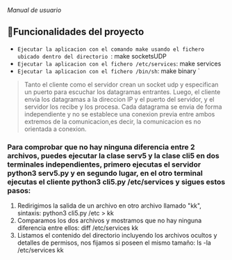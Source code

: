 <em> Manual de usuario </em>

## :hammer:Funcionalidades del proyecto

- `Ejecutar la aplicacion con el comando make usando el fichero ubicado dentro del directorio `: make socketsUDP 
- `Ejecutar la aplicacion con el fichero /etc/services`: make services 
- `Ejecutar la aplicacion con el fichero /bin/sh`: make binary `


<blockquote><p> Tanto el cliente como el servidor crean un socket udp y especifican un puerto para escuchar los datagramas entrantes. Luego, el cliente envia los datagramas a la direccion IP y el puerto del servidor, y el servidor los recibe y los procesa. Cada datagrama se envia de forma independiente y no se establece una conexion previa entre ambos extremos de la comunicacion,es decir, la comunicacion es no orientada a conexion.  </blockquote></p>

<h3>Para comprobar que no hay ninguna diferencia entre 2 archivos, puedes ejecutar la clase serv5 y la clase cli5 en dos terminales independientes, primero ejecutas el servidor <strong> python3 serv5.py </strong> y en segundo lugar, en el otro terminal ejecutas el cliente <strong> python3 cli5.py /etc/services </strong> y sigues estos pasos: </h3>

<ol>
	<li> Redirigimos la salida de un archivo en otro archivo llamado "kk", sintaxis: python3 cli5.py /etc > kk </li>
	<li> Comparamos los dos archivos y mostramos que no hay ninguna diferencia entre ellos: diff /etc/services kk </li>
	<li> Listamos el contenido del directorio incluyendo los archivos ocultos y detalles de permisos, nos fijamos si poseen el mismo tamaño: ls -la /etc/services kk </li>
</ol>





